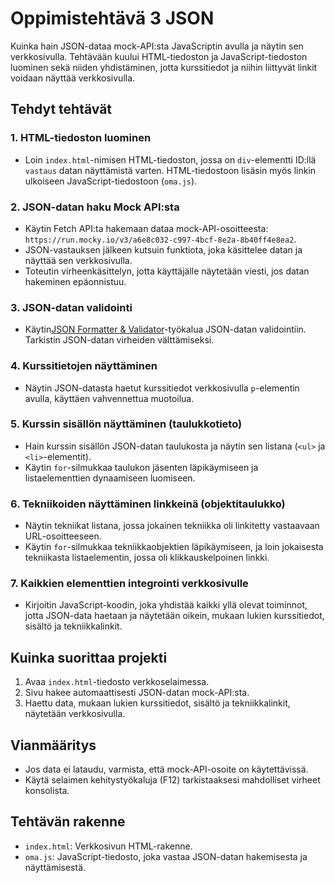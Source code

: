 # Oppimistehtävä 3 JSON

Kuinka hain JSON-dataa mock-API:sta JavaScriptin avulla ja näytin sen verkkosivulla. Tehtävään kuului HTML-tiedoston ja JavaScript-tiedoston luominen sekä niiden yhdistäminen, jotta kurssitiedot ja niihin liittyvät linkit voidaan näyttää verkkosivulla.

## Tehdyt tehtävät

### 1. HTML-tiedoston luominen
- Loin `index.html`-nimisen HTML-tiedoston, jossa on `div`-elementti ID:llä `vastaus` datan näyttämistä varten. HTML-tiedostoon lisäsin myös linkin ulkoiseen JavaScript-tiedostoon (`oma.js`).

### 2. JSON-datan haku Mock API:sta
  - Käytin Fetch API:ta hakemaan dataa mock-API-osoitteesta: `https://run.mocky.io/v3/a6e8c032-c997-4bcf-8e2a-8b40ff4e8ea2`.
  - JSON-vastauksen jälkeen kutsuin funktiota, joka käsittelee datan ja näyttää sen verkkosivulla.
  - Toteutin virheenkäsittelyn, jotta käyttäjälle näytetään viesti, jos datan hakeminen epäonnistuu.

### 3. JSON-datan validointi
- Käytin[JSON Formatter & Validator](https://jsonformatter.curiousconcept.com/)-työkalua JSON-datan validointiin. Tarkistin JSON-datan virheiden välttämiseksi.

### 4. Kurssitietojen näyttäminen
- Näytin JSON-datasta haetut kurssitiedot verkkosivulla `p`-elementin avulla, käyttäen vahvennettua muotoilua.

### 5. Kurssin sisällön näyttäminen (taulukkotieto)
  - Hain kurssin sisällön JSON-datan taulukosta ja näytin sen listana (`<ul>` ja `<li>`-elementit).
  - Käytin `for`-silmukkaa taulukon jäsenten läpikäymiseen ja listaelementtien dynaamiseen luomiseen.

### 6. Tekniikoiden näyttäminen linkkeinä (objektitaulukko)
  - Näytin tekniikat listana, jossa jokainen tekniikka oli linkitetty vastaavaan URL-osoitteeseen.
  - Käytin `for`-silmukkaa tekniikkaobjektien läpikäymiseen, ja loin jokaisesta tekniikasta listaelementin, jossa oli klikkauskelpoinen linkki.

### 7. Kaikkien elementtien integrointi verkkosivulle
- Kirjoitin JavaScript-koodin, joka yhdistää kaikki yllä olevat toiminnot, jotta JSON-data haetaan ja näytetään oikein, mukaan lukien kurssitiedot, sisältö ja tekniikkalinkit.

## Kuinka suorittaa projekti
1. Avaa `index.html`-tiedosto verkkoselaimessa.
2. Sivu hakee automaattisesti JSON-datan mock-API:sta.
3. Haettu data, mukaan lukien kurssitiedot, sisältö ja tekniikkalinkit, näytetään verkkosivulla.

## Vianmääritys
- Jos data ei lataudu, varmista, että mock-API-osoite on käytettävissä.
- Käytä selaimen kehitystyökaluja (F12) tarkistaaksesi mahdolliset virheet konsolista.

## Tehtävän rakenne
- `index.html`: Verkkosivun HTML-rakenne.
- `oma.js`: JavaScript-tiedosto, joka vastaa JSON-datan hakemisesta ja näyttämisestä.
